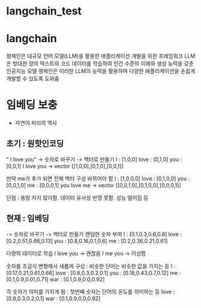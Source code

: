 # langchain_test

# langchain
랭체인은 대규모 언어 모델(LLM)을 활용한 애플리케이션 개발을 위한 프레임워크
 LLM은 방대한 양의 텍스트와 코드 데이터를 학습하여 인간 수준의 이해와 생성 능력을 갖춘 인공지능 모델
랭체인은 이러한 LLM의 능력을 활용하여 다양한 애플리케이션을 손쉽게 개발할 수 있도록 도와줌

# 임베딩 보충
- 자연어 처리의 역사

## 초기 : 원핫인코딩
" I love you"
-> 숫자로 바꾸기 -> 백터로 만들기
I : [1,0,0]
love : [0,1,0]
you : [0,0,1]
I love you -> vector [[1,0,0],[0,1,0],[0,0,1]]

만약 me가 추가 되면 전체 백터 구성 바뀌어야 함
I : [1,0,0,0]
love : [0,1,0,0]
you : [0,0,1,0]
me : [0,0,0,1]
you love me -> vector [[0,0,1,0],[0,1,0,0],[0,0,0,1]]

단점 : 용량 차지 많이함. 데이터 유사성 반영 못함. 성능 떨어짐 등 

## 현재 : 임베딩
-> 숫자로 바꾸기 -> 백터로 만들기
랜덤한 숫자 부여
I : [0.1,0.3,0.6,0.8]
love : [0.2,0.51,0.66,0.13]
you : [0.8,0.16,0.1,0.6]
me : [0.2,0.36,0.21,0.61]

다량의 데이터로 학습
I love you -> 괜찮음
I me you -> 이상함

숫자를 조금식 변형해서 새롭게 구성 : 비슷한 단어는 비슷한 값을 가지는 등
I : [0.17,0.21,0.61,0.66]
love : [0.8,0.3,0.2,0.1]
you : [0.18,0.43,0.7,0.12]
me : [0.1,0.9,0.01,0.71]
war : [0.1,0.9,0.0,0.92]

각 숫자가 의미를 가지게 됨 : 첫번째 숫자는 단어의 온도를 의미하는 등
love : [0.8,0.3,0.2,0.1]
war : [0.1,0.9,0.0,0.92]

